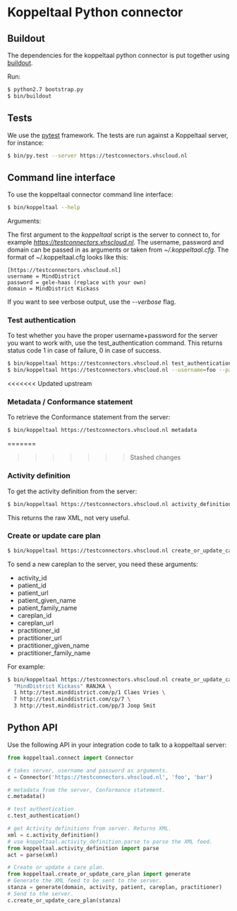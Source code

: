# Koppeltaal Python connector

## Buildout

The dependencies for the koppeltaal python connector is put together using [buildout].

Run:

```sh
$ python2.7 bootstrap.py
$ bin/buildout
```

## Tests

We use the [pytest] framework. The tests are run against a Koppeltaal server, for instance:

```sh
$ bin/py.test --server https://testconnectors.vhscloud.nl
```

## Command line interface

To use the koppeltaal connector command line interface:

```sh
$ bin/koppeltaal --help
```

Arguments:

The first argument to the *koppeltaal* script is the server to connect to, for
example *https://testconnectors.vhscloud.nl*. The username, password and
domain can be passed in as arguments or taken from *~/.koppeltaal.cfg*. The
format of ~/.koppeltaal.cfg looks like this:

```
[https://testconnectors.vhscloud.nl]
username = MindDistrict
password = gele-haas (replace with your own)
domain = MindDistrict Kickass
```

If you want to see verbose output, use the *--verbose* flag.

### Test authentication

To test whether you have the proper username+password for the server you want
to work with, use the test_authentication command. This returns status code 1
in case of failure, 0 in case of success.

```sh
$ bin/koppeltaal https://testconnectors.vhscloud.nl test_authentication  # uses the values from ~/.koppeltaal.cfg
$ bin/koppeltaal https://testconnectors.vhscloud.nl --username=foo --password=bar test_authentication  # Returns 1
```

<<<<<<< Updated upstream
### Metadata / Conformance statement

To retrieve the Conformance statement from the server:

```sh
$ bin/koppeltaal https://testconnectors.vhscloud.nl metadata
```

=======
>>>>>>> Stashed changes
### Activity definition

To get the activity definition from the server:

```sh
$ bin/koppeltaal https://testconnectors.vhscloud.nl activity_definition
```
This returns the raw XML, not very useful.

### Create or update care plan

```sh
$ bin/koppeltaal https://testconnectors.vhscloud.nl create_or_update_care_plan --help
```

To send a new careplan to the server, you need these arguments:

- activity_id
- patient_id
- patient_url
- patient_given_name
- patient_family_name
- careplan_id
- careplan_url
- practitioner_id
- practitioner_url
- practitioner_given_name
- practitioner_family_name

For example:

```sh
$ bin/koppeltaal https://testconnectors.vhscloud.nl create_or_update_care_plan \
  "MindDistrict Kickass" RANJKA \
  1 http://test.minddistrict.com/p/1 Claes Vries \
  7 http://test.minddistrict.com/cp/7 \
  3 http://test.minddistrict.com/pp/3 Joop Smit
```

## Python API

Use the following API in your integration code to talk to a koppeltaal server:

```python
from koppeltaal.connect import Connector

# takes server, username and password as arguments.
c = Connector('https://testconnectors.vhscloud.nl', 'foo', 'bar')

# metadata from the server, Conformance statement.
c.metadata()

# test authentication
c.test_authentication()

# get Activity definitions from server. Returns XML.
xml = c.activity_definition()
# use koppeltaal.activity_definition.parse to parse the XML feed.
from koppeltaal.activity_definition import parse
act = parse(xml)

# Create or update a care plan.
from koppeltaal.create_or_update_care_plan import generate
# Generate the XML feed to be sent to the server.
stanza = generate(domain, activity, patient, careplan, practitioner)
# Send to the server.
c.create_or_update_care_plan(stanza)
```

[buildout]: http://www.buildout.org
[pytest]: https://pytest.org
